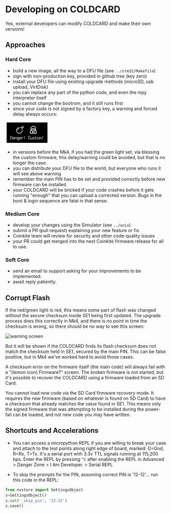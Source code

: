 # Developing on COLDCARD

Yes, external developers can modify COLDCARD and make their own versions!

## Approaches

### Hard Core

- build a new image, all the way to a DFU file (see `../stm32/Makefile`)
- sign with non-production key, provided in github tree (key zero)
- install your DFU file using existing upgrade methods (microSD, usb upload, VirtDisk)
- you can replace any part of the python code, and even the mpy interpreter itself
- you cannot change the bootrom, and it still runs first
- since your code is not signed by a factory key, a warning and forced delay always occurs:

![custom warning screen](dev-custom.png)

- in versions before the Mk4, if you had the green light set, via blessing the custom firmware,
  this delay/warning could be avoided, but that is no longer the case.
- you can distribute your DFU file to the world, but everyone who runs it will see above warning
- remember the main PIN has to be set and provided correctly before new firmware can be installed
- your COLDCARD will be bricked if your code crashes before it gets running "enough" that you
  can upload a corrected version. Bugs in the boot & login sequence are fatal in that sense.

### Medium Core

- develop your changes using the Simulator (see `../unix`)
- submit a PR (pull request) explaining your new feature or fix.
- Coinkite team will review for security and other code-quality issues
- your PR could get merged into the next Coinkite firmware release for all to use.

### Soft Core

- send an email to support asking for your improvements to be implemented.
- await reply patiently.

## Corrupt Flash

If the red/green light is red, this means some part of flash was
changed without the secure checksum inside SE1 being first updated.
The upgrade process does this correctly in Mk4, and there is no
point in time the checksum is wrong, so there should be no way to see this
screen:

![warning screen](dev-warning.png)

But it will be shown if the COLDCARD finds its flash checksum does
not match the checksum held in SE1, secured by the main PIN. This
can be false positive, but in Mk4 we've worked hard to avoid those cases.

A checksum error on the firmware itself (the main code) will always
fail with a "(lemon icon) Firmware?" screen. The broken firmware is not
started, but it's possible to recover the COLDCARD using a firmware loaded
from an SD Card.

You cannot load *new* code via the SD Card firmware recovery mode.
It requires the new firmware (based on whatever is found on SD Card)
to have a checksum that already matches the value found in SE1.
This means only the signed firmware that was attempting to be
installed during the power-fail can be loaded, and not new code you
may have written.


## Shortcuts and Accelerations

- You can access a micropython REPL if you are willing to break your case
  and attach to the test points along right edge of board, marked: G=Gnd, R=Rx, T=Tx.
  It's a serial port with 3.3v TTL signals running
  at 115,200 bps. Enter the REPL by pressing `^C` after enabling the REPL in
  Advanced > Danger Zone > I Am Developer. > Serial REPL

- To skip the prompts for the PIN, assuming correct PIN is '12-12'... run this code
  in the REPL:

```python
from nvstore import SettingsObject
s=SettingsObject()
s.set('_skip_pin', '12-12')
s.save()
```


